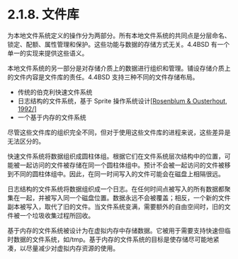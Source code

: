 # 2.1.8. 文件库

为本地文件系统定义的操作分为两部分。所有本地文件系统的共同点是分层命名、锁定、配额、属性管理和保护。这些功能与数据的存储方式无关。4.4BSD 有一个单一的实现来提供这些语义。

本地文件系统的另一部分是对存储介质上的数据进行组织和管理。铺设存储介质上的文件内容是文件库的责任。4.4BSD 支持三种不同的文件存储布局。

- 传统的伯克利快速文件系统
- 日志结构的文件系统，基于 Sprite 操作系统设计[[Rosenblum & Ousterhout, 1992/]](https://docs.freebsd.org/en/books/design-44bsd/#biblio-rosenblum)
- 一个基于内存的文件系统

尽管这些文件库的组织完全不同，但对于使用这些文件库的进程来说，这些差异是无法区分的。

快速文件系统将数据组织成圆柱体组。根据它们在文件系统层次结构中的位置，可能被一起访问的文件被存储在同一个圆柱体组中。预计不会被一起访问的文件被移到不同的圆柱体组中。因此，在同一时间写入的文件可能会在磁盘上相隔很远。

日志结构的文件系统将数据组织成一个日志。在任何时间点被写入的所有数据都聚集在一起，并被写入同一个磁盘位置。数据永远不会被覆盖；相反，一个新的文件副本被写入，取代了旧的文件。当文件系统变满，需要额外的自由空间时，旧的文件被一个垃圾收集过程所回收。

基于内存的文件系统被设计为在虚拟内存中存储数据。它被用于需要支持快速但临时数据的文件系统，如/tmp。基于内存的文件系统的目标是使存储尽可能地紧凑，以尽量减少对虚拟内存资源的使用。
